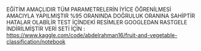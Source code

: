 EĞİTİM AMAÇLIDIR TÜM PARAMETRELERİN İYİCE ÖĞRENİLMESİ AMACIYLA YAPILMIŞTIR %95 ORANINDA DOĞRULUK ORANINA SAHİPTİR HATALAR OLABİLİR TEST İÇİNDEKİ RESİMLER GOOGLEDAN RASTGELE İNDİRİLMİŞTİR
VERİ SETİ İÇİN : https://www.kaggle.com/code/abdelrahman16/fruit-and-vegetable-classification/notebook

